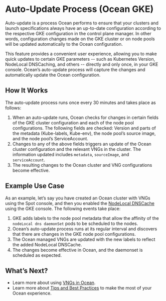 # Auto-Update Process (Ocean GKE)

Auto-update is a process Ocean performs to ensure that your clusters and launch specifications always have an up-to-date configuration according to the respective GKE configuration in the control plane manager. In other words, configuration changes made on the GKE cluster or on node pools will be updated automatically to the Ocean configuration.

This feature provides a convenient user experience, allowing you to make quick updates to certain GKE parameters -- such as Kubernetes Version, NodeLocal DNSCaching, and others -- directly and only once, in your GKE console. Ocean’s auto-update process will capture the changes and automatically update the Ocean configuration.

## How It Works

The auto-update process runs once every 30 minutes and takes place as follows:
1. When an auto-update runs, Ocean checks for changes in certain fields of the GKE cluster configuration and each of the node pool configurations. The following fields are checked: Version and parts of the metadata (Kube-labels, Kube-env), the node pool’s source image, and the node pool’s ServiceAccount.
2. Changes to any of the above fields triggers an update of the Ocean cluster configuration and the relevant VNGs in the cluster. The information updated includes `metadata`, `sourceImage`, and `serviceAccount`.
3. The resulting changes to the Ocean cluster and VNG configurations become effective.

## Example Use Case

As an example, let’s say you have created an Ocean cluster with VNGs using the Spot console, and then you enabled the [NodeLocal DNSCache](https://cloud.google.com/kubernetes-engine/docs/how-to/nodelocal-dns-cache) using the GKE console. The following events take place:
1. GKE adds labels to the node pool metadata that allow the affinity of the `nodeLocal dns daemonSet` pods to be scheduled to the nodes.
2. Ocean’s auto-update process runs at its regular interval and discovers that there are changes in the GKE node pool configurations.
3. The Ocean managed VNGs are updated with the new labels to reflect the added NodeLocal DNSCache.
4. The changes become effective in Ocean, and the daemonset is scheduled as expected.

## What’s Next?
- Learn more about using [VNGs in Ocean](ocean/features/launch-specifications).
- Learn more about [Tips and Best Practices](ocean/tips-and-best-practices/) to make the most of your Ocean experience.
